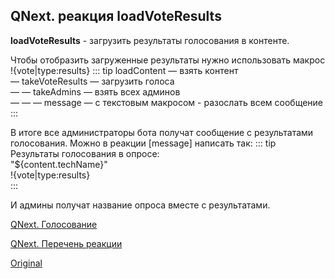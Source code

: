 ## QNext. реакция loadVoteResults

**loadVoteResults** - загрузить результаты голосования в контенте. 

Чтобы отобразить загруженные результаты нужно использовать макрос !{vote|type:results} 
::: tip
 loadContent — взять контент<br>— takeVoteResults — загрузить голоса<br>— — takeAdmins — взять всех админов<br>— — — message — с текстовым макросом - разослать всем сообщение<br>
:::

В итоге все администраторы бота получат сообщение с результатами голосования. Можно в реакции [message] написать так: 
::: tip
Результаты голосования в опросе:<br>"${content.techName}"<br> !{vote|type:results}<br>
:::

И админы получат название опроса вместе с результатами.





[QNext. Голосование](/docs-test/ph/admin/vote-about)

[QNext. Перечень реакции](/docs-test/ph/reactions)
  
[Original](https://telegra.ph/QNext-admin-reaction-loadVoteResults-05-03)